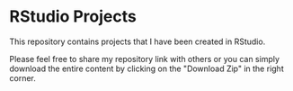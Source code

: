 # RStudio Projects
This repository contains projects that I have been created in RStudio.

Please feel free to share my repository link with others or you can simply download the entire content by clicking on the "Download Zip" in the right corner.
